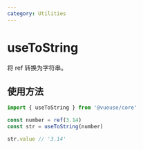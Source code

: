 ```yaml
---
category: Utilities
---
```


# useToString

将 ref 转换为字符串。

## 使用方法

```ts
import { useToString } from '@vueuse/core'

const number = ref(3.14)
const str = useToString(number)

str.value // '3.14'
```
